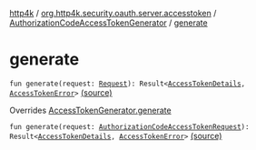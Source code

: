 [http4k](../../index.md) / [org.http4k.security.oauth.server.accesstoken](../index.md) / [AuthorizationCodeAccessTokenGenerator](index.md) / [generate](./generate.md)

# generate

`fun generate(request: `[`Request`](../../org.http4k.core/-request/index.md)`): Result<`[`AccessTokenDetails`](../../org.http4k.security/-access-token-details/index.md)`, `[`AccessTokenError`](../../org.http4k.security.oauth.server/-access-token-error.md)`>` [(source)](https://github.com/http4k/http4k/blob/master/http4k-security-oauth/src/main/kotlin/org/http4k/security/oauth/server/accesstoken/AuthorizationCodeAccessTokenGenerator.kt#L33)

Overrides [AccessTokenGenerator.generate](../-access-token-generator/generate.md)


`fun generate(request: `[`AuthorizationCodeAccessTokenRequest`](../-authorization-code-access-token-request/index.md)`): Result<`[`AccessTokenDetails`](../../org.http4k.security/-access-token-details/index.md)`, `[`AccessTokenError`](../../org.http4k.security.oauth.server/-access-token-error.md)`>` [(source)](https://github.com/http4k/http4k/blob/master/http4k-security-oauth/src/main/kotlin/org/http4k/security/oauth/server/accesstoken/AuthorizationCodeAccessTokenGenerator.kt#L36)